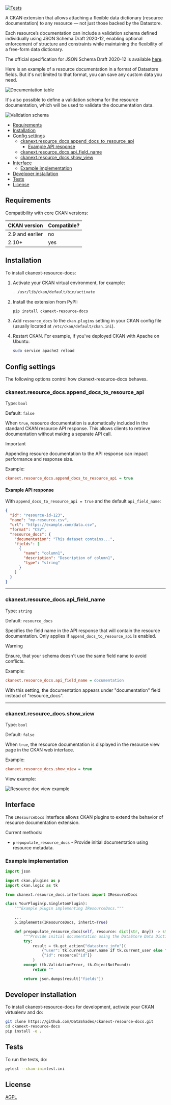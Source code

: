 [![Tests](https://github.com/DataShades/ckanext-resource-docs/actions/workflows/test.yml/badge.svg)](https://github.com/DataShades/ckanext-resource-docs/actions/workflows/test.yml)

A CKAN extension that allows attaching a flexible data dictionary (resource documentation) to any resource — not just those backed by the Datastore.

Each resource’s documentation can include a validation schema defined individually using JSON Schema Draft 2020-12, enabling optional enforcement of structure and constraints while maintaining the flexibility of a free-form data dictionary.

The official specification for JSON Schema Draft 2020-12 is available [here](https://json-schema.org/draft/2020-12/).

Here is an example of a resource documentation in a format of Datastore fields. But it's not limited to that format, you can save any custom data you need.

![Documentation table](./docs/rdoc-1.png)

It's also possible to define a validation schema for the resource documentation, which will be used to validate the documentation data.

![Validation schema](./docs/rdoc-2.png)

- [Requirements](#requirements)
- [Installation](#installation)
- [Config settings](#config-settings)
  - [ckanext.resource\_docs.append\_docs\_to\_resource\_api](#ckanextresource_docsappend_docs_to_resource_api)
    - [Example API response](#example-api-response)
  - [ckanext.resource\_docs.api\_field\_name](#ckanextresource_docsapi_field_name)
  - [ckanext.resource\_docs.show\_view](#ckanextresource_docsshow_view)
- [Interface](#interface)
  - [Example implementation](#example-implementation)
- [Developer installation](#developer-installation)
- [Tests](#tests)
- [License](#license)

## Requirements

Compatibility with core CKAN versions:

| CKAN version    | Compatible?   |
| --------------- | ------------- |
| 2.9 and earlier | no            |
| 2.10+           | yes           |

## Installation
To install ckanext-resource-docs:

1. Activate your CKAN virtual environment, for example:

    ```bash
    . /usr/lib/ckan/default/bin/activate
    ```

2. Install the extension from PyPI:

    ```bash
    pip install ckanext-resource-docs
    ```

3. Add `resource_docs` to the `ckan.plugins` setting in your CKAN config file (usually located at `/etc/ckan/default/ckan.ini`).

4. Restart CKAN. For example, if you've deployed CKAN with Apache on Ubuntu:

    ```bash
    sudo service apache2 reload
    ```


## Config settings

The following options control how ckanext-resource-docs behaves.

### ckanext.resource_docs.append_docs_to_resource_api

Type: `bool`

Default: `false`

When `true`, resource documentation is automatically included in the standard CKAN resource API response. This allows clients to retrieve documentation without making a separate API call.

> [!IMPORTANT]
> Appending resource documentation to the API response can impact performance and response size.

Example:
```ini
ckanext.resource_docs.append_docs_to_resource_api = true
```

#### Example API response

With `append_docs_to_resource_api = true` and the default `api_field_name`:

```json
{
  "id": "resource-id-123",
  "name": "my-resource.csv",
  "url": "https://example.com/data.csv",
  "format": "CSV",
  "resource_docs": {
    "documentation": "This dataset contains...",
    "fields": [
      {
        "name": "column1",
        "description": "Description of column1",
        "type": "string"
      }
    ]
  }
}
```

---

### ckanext.resource_docs.api_field_name

Type: `string`

Default: `resource_docs`

Specifies the field name in the API response that will contain the resource documentation. Only applies if `append_docs_to_resource_api` is enabled.

> [!WARNING]
> Ensure, that your schema doesn't use the same field name to avoid conflicts.

Example:
```ini
ckanext.resource_docs.api_field_name = documentation
```

With this setting, the documentation appears under "documentation" field instead of "resource_docs".

---

### ckanext.resource_docs.show_view

Type: `bool`

Default: `false`

When `true`, the resource documentation is displayed in the resource view page in the CKAN web interface.

Example:

```ini
ckanext.resource_docs.show_view = true
```

View example:

![Resource doc view example](./docs/rdoc-3.png)

## Interface

The `IResourceDocs` interface allows CKAN plugins to extend the behavior of resource documentation extension.

Current methods:
 - `prepopulate_resource_docs` - Provide initial documentation using resource metadata.

### Example implementation

```python
import json

import ckan.plugins as p
import ckan.logic as tk

from ckanext.resource_docs.interfaces import IResourceDocs

class YourPlugin(p.SingletonPlugin):
    """Example plugin implementing IResourceDocs."""

    ...
    p.implements(IResourceDocs, inherit=True)

    def prepopulate_resource_docs(self, resource: dict[str, Any]) -> str:
        """Provide initial documentation using the DataStore Data Dictionary."""
        try:
            result = tk.get_action("datastore_info")(
                {"user": tk.current_user.name if tk.current_user else ""},
                {"id": resource["id"]}
            )
        except (tk.ValidationError, tk.ObjectNotFound):
            return ""

        return json.dumps(result["fields"])
```


## Developer installation

To install ckanext-resource-docs for development, activate your CKAN virtualenv and
do:
```sh
git clone https://github.com/DataShades/ckanext-resource-docs.git
cd ckanext-resource-docs
pip install -e .
```

## Tests

To run the tests, do:

```sh
pytest --ckan-ini=test.ini
```

## License

[AGPL](https://www.gnu.org/licenses/agpl-3.0.en.html)
